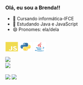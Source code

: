 ### Olá, eu sou a Brenda!!


- 🔭 Cursando informática-IFCE
- 🌱 Estudando Java e JavaScript
- 😄 Pronomes: ela/dela

<div style="display: inline_block"><br>
  <img align="center" alt="Brenda-Js" height="30" width="40" src="https://raw.githubusercontent.com/devicons/devicon/master/icons/javascript/javascript-plain.svg">
  <img align="center" alt="Brenda-Python" height="30" width="40" src="https://raw.githubusercontent.com/devicons/devicon/master/icons/python/python-original.svg">
  <img align="center" alt="Brenda-Java" height="30" width="40" 
    src="https://raw.githubusercontent.com/devicons/devicon/master/icons/java/java-original.svg">

   
<div>
  <br>
<a href = "https://github.com/brwndag">
<img loading="lazy" height="180em" src="https://github-readme-stats.vercel.app/api/top-langs/?username=brwndag&layout=compact&langs_count=7&theme=omni"/>
  <br>
<img loading="lazy" height="180em" src="https://github-readme-stats.vercel.app/api?username=brwndag&show_icons=true&theme=omni&include_all_commits=true&count_private=true"/>
<br>
</div>

<div> 
<br>
  <a href="https://instagram.com/brwndkkjk" target="_blank"><img src="https://img.shields.io/badge/-Instagram-%23E4405F?style=for-the-badge&logo=instagram&logoColor=white" target="_blank"></a>
   <a href = "mailto:brendamonicag@gmail.comb"><img src="https://img.shields.io/badge/-Gmail-%23333?style=for-the-badge&logo=gmail&logoColor=white" target="_blank"></a>
  <div align="center">
  
          
          
